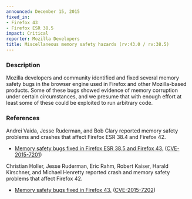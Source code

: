 ```yaml
---
announced: December 15, 2015
fixed_in:
- Firefox 43
- Firefox ESR 38.5
impact: Critical
reporter: Mozilla Developers
title: Miscellaneous memory safety hazards (rv:43.0 / rv:38.5)
---
```


<h3>Description</h3>

<p>Mozilla developers and community identified and fixed several memory safety
bugs in the browser engine used in Firefox and other Mozilla-based products.
Some of these bugs showed evidence of memory corruption under certain
circumstances, and we presume that with enough effort at least some of these
could be exploited to run arbitrary code.</p>

<h3>References</h3>

<p>Andrei Vaida, Jesse Ruderman, and Bob Clary reported memory safety problems and crashes
that affect Firefox ESR 38.4 and Firefox 42.</p>

<ul>
  <li><a
href="https://bugzilla.mozilla.org/buglist.cgi?bug_id=1203135,1225250,1224100">
          Memory safety bugs fixed in Firefox ESR 38.5 and Firefox 43.</a> (<a
href="http://cve.mitre.org/cgi-bin/cvename.cgi?name=CVE-2015-7201"
class="ex-ref">CVE-2015-7201</a>)</li>
</ul>

<p>Christian Holler, Jesse Ruderman, Eric Rahm, Robert Kaiser, Harald Kirschner, and
Michael Henretty reported crash and memory safety problems that affect Firefox 42.</p>

<ul>
  <li><a
href="https://bugzilla.mozilla.org/buglist.cgi?bug_id=1193757,1193999,1194002,1194006,
1207571,1212305,1207571,1221421,1221904,1188105,1208059,1219330,1197012,1200580">
          Memory safety bugs fixed in Firefox 43.</a> (<a
href="http://cve.mitre.org/cgi-bin/cvename.cgi?name=CVE-2015-7202"
class="ex-ref">CVE-2015-7202</a>)</li>
</ul>


